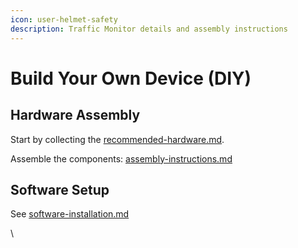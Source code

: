 ```yaml
---
icon: user-helmet-safety
description: Traffic Monitor details and assembly instructions
---
```


# Build Your Own Device (DIY)

## Hardware Assembly

Start by collecting the [recommended-hardware.md](../recommended-hardware.md "mention").

Assemble the components: [assembly-instructions.md](assembly-instructions.md "mention")

## Software Setup

See [software-installation.md](software-installation.md "mention")

\
